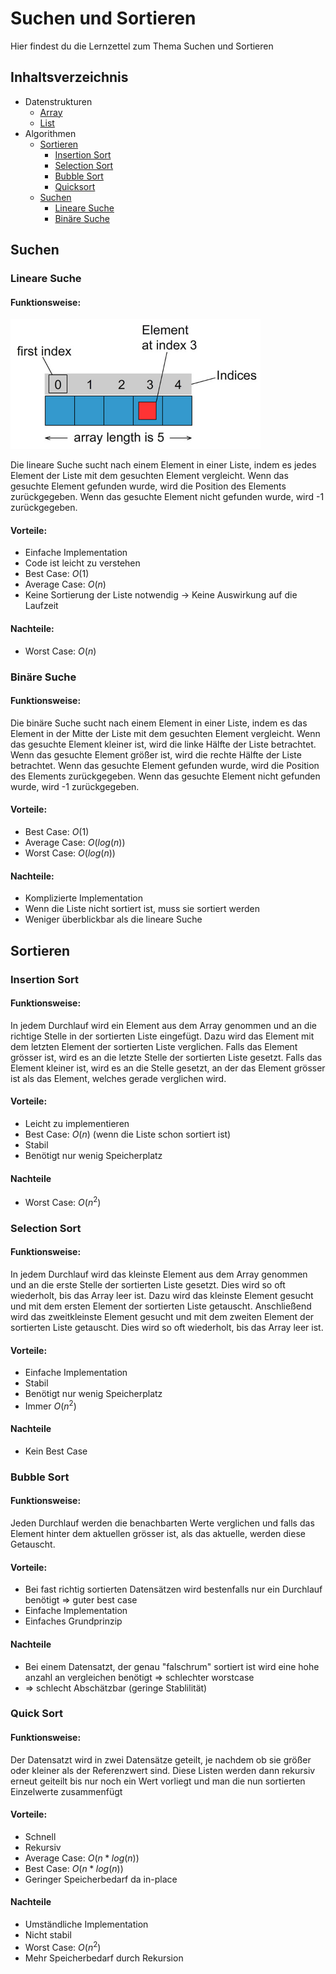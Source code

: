 # Suchen und Sortieren
Hier findest du die Lernzettel zum Thema Suchen und Sortieren

## Inhaltsverzeichnis
 - Datenstrukturen
   - [Array](./SuS%20Array.md)
   - [List](./SuS%20List.md)
 - Algorithmen
   - [Sortieren](#sortieren)
     - [Insertion Sort](#insertion-sort)
     - [Selection Sort](#selection-sort)
     - [Bubble Sort](#bubble-sort)
     - [Quicksort](#quick-sort)
   - [Suchen](#suchen)
     - [Lineare Suche](#lineare-suche)
     - [Binäre Suche](#binäre-suche)


## Suchen

### Lineare Suche

#### Funktionsweise:

<img src=".images/java_array.jpg" alt="Java Array Grafik" width="400"/>

Die lineare Suche sucht nach einem Element in einer Liste, indem es jedes Element der Liste mit dem gesuchten Element vergleicht. Wenn das gesuchte Element gefunden wurde, wird die Position des Elements zurückgegeben. Wenn das gesuchte Element nicht gefunden wurde, wird -1 zurückgegeben.

#### Vorteile:

- Einfache Implementation
- Code ist leicht zu verstehen
- Best Case: $O(1)$
- Average Case: $O(n)$
- Keine Sortierung der Liste notwendig -> Keine Auswirkung auf die Laufzeit

#### Nachteile:

- Worst Case: $O(n)$

### Binäre Suche

#### Funktionsweise:

Die binäre Suche sucht nach einem Element in einer Liste, indem es das Element in der Mitte der Liste mit dem gesuchten Element vergleicht. Wenn das gesuchte Element kleiner ist, wird die linke Hälfte der Liste betrachtet. Wenn das gesuchte Element größer ist, wird die rechte Hälfte der Liste betrachtet. Wenn das gesuchte Element gefunden wurde, wird die Position des Elements zurückgegeben. Wenn das gesuchte Element nicht gefunden wurde, wird -1 zurückgegeben.

#### Vorteile:

- Best Case: $O(1)$
- Average Case: $O(log(n))$
- Worst Case: $O(log(n))$

#### Nachteile:
- Komplizierte Implementation
- Wenn die Liste nicht sortiert ist, muss sie sortiert werden
- Weniger überblickbar als die lineare Suche

## Sortieren

### Insertion Sort


#### Funktionsweise:

In jedem Durchlauf wird ein Element aus dem Array genommen und an die richtige Stelle in der sortierten Liste eingefügt.
Dazu wird das Element mit dem letzten Element der sortierten Liste verglichen. Falls das Element grösser ist, wird es an die letzte Stelle der sortierten Liste gesetzt. Falls das Element kleiner ist, wird es an die Stelle gesetzt, an der das Element grösser ist als das Element, welches gerade verglichen wird.


#### Vorteile: 
- Leicht zu implementieren
- Best Case: $O(n)$ (wenn die Liste schon sortiert ist)
- Stabil
- Benötigt nur wenig Speicherplatz

#### Nachteile 
- Worst Case: $O(n^2)$

### Selection Sort

#### Funktionsweise:

In jedem Durchlauf wird das kleinste Element aus dem Array genommen und an die erste Stelle der sortierten Liste gesetzt. Dies wird so oft wiederholt, bis das Array leer ist.
Dazu wird das kleinste Element gesucht und mit dem ersten Element der sortierten Liste getauscht. Anschließend wird das zweitkleinste Element gesucht und mit dem zweiten Element der sortierten Liste getauscht. Dies wird so oft wiederholt, bis das Array leer ist.


#### Vorteile: 
-  Einfache Implementation
-  Stabil
-  Benötigt nur wenig Speicherplatz
-  Immer $O(n^2)$

#### Nachteile 

-  Kein Best Case
### Bubble Sort

#### Funktionsweise:

Jeden Durchlauf werden die benachbarten Werte verglichen und falls das Element hinter dem aktuellen grösser ist, als das aktuelle, werden diese Getauscht. 

#### Vorteile: 
- Bei fast richtig sortierten Datensätzen wird bestenfalls nur ein Durchlauf benötigt => guter best case
- Einfache Implementation 
- Einfaches Grundprinzip

#### Nachteile 

- Bei einem Datensatzt, der genau "falschrum" sortiert ist wird eine hohe anzahl an vergleichen benötigt => schlechter worstcase
- => schlecht Abschätzbar (geringe Stablilität)

### Quick Sort

#### Funktionsweise:
  Der Datensatzt wird in zwei Datensätze geteilt, je nachdem ob sie größer oder kleiner als der Referenzwert sind. Diese Listen werden dann rekursiv erneut geiteilt bis nur noch ein Wert vorliegt und man die nun sortierten Einzelwerte zusammenfügt


#### Vorteile: 
 - Schnell
 - Rekursiv
 - Average Case: $O(n*log(n))$
 - Best Case: $O(n*log(n))$
 - Geringer Speicherbedarf da in-place
  

#### Nachteile 
- Umständliche Implementation
- Nicht stabil
- Worst Case: $O(n^2)$
- Mehr Speicherbedarf durch Rekursion